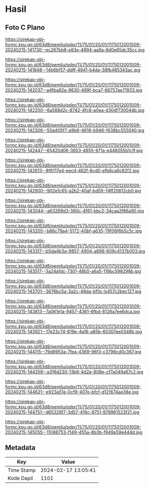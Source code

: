 # Hasil

## Foto C Plano

https://sirekap-obj-formc.kpu.go.id/63d8/pemilu/pdpr/11/75/01/20/01/1175012001009-20240215-141730--ec267bb8-e83e-4894-aa9a-8d0e65dc35cc.jpg

https://sirekap-obj-formc.kpu.go.id/63d8/pemilu/pdpr/11/75/01/20/01/1175012001009-20240215-141848--14b6bf57-ddff-4841-b4de-38fb485343ac.jpg

https://sirekap-obj-formc.kpu.go.id/63d8/pemilu/pdpr/11/75/01/20/01/1175012001009-20240215-142037--a4fba92a-9630-499f-bca7-66757ae71933.jpg

https://sirekap-obj-formc.kpu.go.id/63d8/pemilu/pdpr/11/75/01/20/01/1175012001009-20240215-142200--6a588d2c-8742-4fc8-a0ea-d30df730044b.jpg

https://sirekap-obj-formc.kpu.go.id/63d8/pemilu/pdpr/11/75/01/20/01/1175012001009-20240215-142306--50a405f7-a9b6-4616-b946-f638bc555040.jpg

https://sirekap-obj-formc.kpu.go.id/63d8/pemilu/pdpr/11/75/01/20/01/1175012001009-20240215-142447--65420d06-3653-4855-971a-e448055b1c1f.jpg

https://sirekap-obj-formc.kpu.go.id/63d8/pemilu/pdpr/11/75/01/20/01/1175012001009-20240215-142613--8f6117e4-eecd-462f-8cd0-efb6ca6c82f2.jpg

https://sirekap-obj-formc.kpu.go.id/63d8/pemilu/pdpr/11/75/01/20/01/1175012001009-20240215-142900--902e1c65-a2b2-40af-bd59-74ff20612cb0.jpg

https://sirekap-obj-formc.kpu.go.id/63d8/pemilu/pdpr/11/75/01/20/01/1175012001009-20240215-143044--a63269d3-380c-4f61-bbc2-34caa2f66a90.jpg

https://sirekap-obj-formc.kpu.go.id/63d8/pemilu/pdpr/11/75/01/20/01/1175012001009-20240215-143205--b86c79a4-5172-40bf-a635-79f06f6b5c5c.jpg

https://sirekap-obj-formc.kpu.go.id/63d8/pemilu/pdpr/11/75/01/20/01/1175012001009-20240215-143317--b5da4b3a-9857-4904-a696-609c4137b003.jpg

https://sirekap-obj-formc.kpu.go.id/63d8/pemilu/pdpr/11/75/01/20/01/1175012001009-20240215-143517--3a24a1dc-7301-48b5-a6a5-119bc598298b.jpg

https://sirekap-obj-formc.kpu.go.id/63d8/pemilu/pdpr/11/75/01/20/01/1175012001009-20240215-143701--3676bc5a-3a2c-48da-bf0c-b457c2bec127.jpg

https://sirekap-obj-formc.kpu.go.id/63d8/pemilu/pdpr/11/75/01/20/01/1175012001009-20240215-143813--7a061e1a-9457-4361-8fbd-8126a7ee6dca.jpg

https://sirekap-obj-formc.kpu.go.id/63d8/pemilu/pdpr/11/75/01/20/01/1175012001009-20240215-143921--17e23c74-619e-4a16-a85b-60307ee0348b.jpg

https://sirekap-obj-formc.kpu.go.id/63d8/pemilu/pdpr/11/75/01/20/01/1175012001009-20240215-144115--79d8953a-7fea-4369-96f3-c3796cd0c367.jpg

https://sirekap-obj-formc.kpu.go.id/63d8/pemilu/pdpr/11/75/01/20/01/1175012001009-20240215-144359--a316d230-13b6-4d2e-808e-cf7a049a67c2.jpg

https://sirekap-obj-formc.kpu.go.id/63d8/pemilu/pdpr/11/75/01/20/01/1175012001009-20240215-144621--e923a51e-0cf9-407e-bfcf-d121674ae38e.jpg

https://sirekap-obj-formc.kpu.go.id/63d8/pemilu/pdpr/11/75/01/20/01/1175012001009-20240215-144751--d65329f7-3d57-416c-9751-979961523f21.jpg

https://sirekap-obj-formc.kpu.go.id/63d8/pemilu/pdpr/11/75/01/20/01/1175012001009-20240215-145055--11088753-f149-455a-8b3b-f949a59e444d.jpg


## Metadata

| Key        | Value               |
| ---------- | ------------------- |
| Time Stamp | 2024-02-17 13:05:41 |
| Kode Dapil | 1101                |



